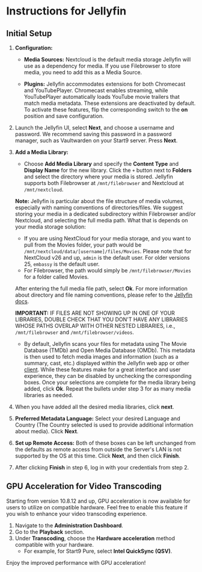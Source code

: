 # Instructions for Jellyfin

## Initial Setup

1. **Configuration:**

   - **Media Sources:** Nextcloud is the default media storage Jellyfin will use as a dependency for media. If you use Filebrowser to store media, you need to add this as a Media Source.

   - **Plugins:** Jellyfin accommodates extensions for both Chromecast and YouTubePlayer. Chromecast enables streaming, while YouTubePlayer automatically loads YouTube movie trailers that match media metadata. These extensions are deactivated by default. To activate these features, flip the corresponding switch to the **on** position and save configuration.

2. Launch the Jellyfin UI, select **Next**, and choose a username and password. We recommend saving this password in a password manager, such as Vaultwarden on your Start9 server. Press **Next**.

3. **Add a Media Library:**

   - Choose **Add Media Library** and specify the **Content Type** and **Display Name** for the new library. Click the `+` button next to **Folders** and select the directory where your media is stored. Jellyfin supports both Filebrowser at `/mnt/filebrowser` and Nextcloud at `/mnt/nextcloud`.

   **Note:** Jellyfin is particular about the file structure of media volumes, especially with naming conventions of directories/files. We suggest storing your media in a dedicated subdirectory within Filebrowser and/or Nextcloud, and selecting the full media path. What that is depends on your media storage solution:

   - If you are using NextCloud for your media storage, and you want to pull from the Movies folder, your path would be `/mnt/nextcloud/data/[username]/files/Movies`. Please note that for NextCloud v26 and up, `admin` is the default user. For older versions 25, `embassy` is the default user.
   - For Filebrowser, the path would simply be `/mnt/filebrowser/Movies` for a folder called Movies.

   After entering the full media file path, select **Ok**. For more information about directory and file naming conventions, please refer to the [Jellyfin docs](https://jellyfin.org/docs/general/server/media/shows).

   **IMPORTANT:** IF FILES ARE NOT SHOWING UP IN ONE OF YOUR LIBRARIES, DOUBLE CHECK THAT YOU DON'T HAVE ANY LIBRARIES WHOSE PATHS OVERLAP WITH OTHER NESTED LIBRARIES, i.e., `/mnt/filebrowser` and `/mnt/filebrowser/videos`.

   - By default, Jellyfin scans your files for metadata using The Movie Database (TMDb) and Open Media Database (OMDb). This metadata is then used to fetch media images and information (such as a summary, cast, etc.) displayed within the Jellyfin web app or other [client](https://jellyfin.org/downloads/clients). While these features make for a great interface and user experience, they can be disabled by unchecking the corresponding boxes. Once your selections are complete for the media library being added, click **Ok**. Repeat the bullets under step 3 for as many media libraries as needed.

4. When you have added all the desired media libraries, click **next**.

5. **Preferred Metadata Language:** Select your desired Language and Country (The Country selected is used to provide additional information about media). Click **Next**.

6. **Set up Remote Access:** Both of these boxes can be left unchanged from the defaults as remote access from outside the Server's LAN is not supported by the OS at this time. Click **Next**, and then click **Finish**.

7. After clicking **Finish** in step 6, log in with your credentials from step 2.

## GPU Acceleration for Video Transcoding

Starting from version 10.8.12 and up, GPU acceleration is now available for users to utilize on compatible hardware. Feel free to enable this feature if you wish to enhance your video transcoding experience.

1. Navigate to the **Administration Dashboard**.
2. Go to the **Playback** section.
3. Under **Transcoding**, choose the **Hardware acceleration** method compatible with your hardware.
   - For example, for Start9 Pure, select **Intel QuickSync (QSV)**.

Enjoy the improved performance with GPU acceleration!
